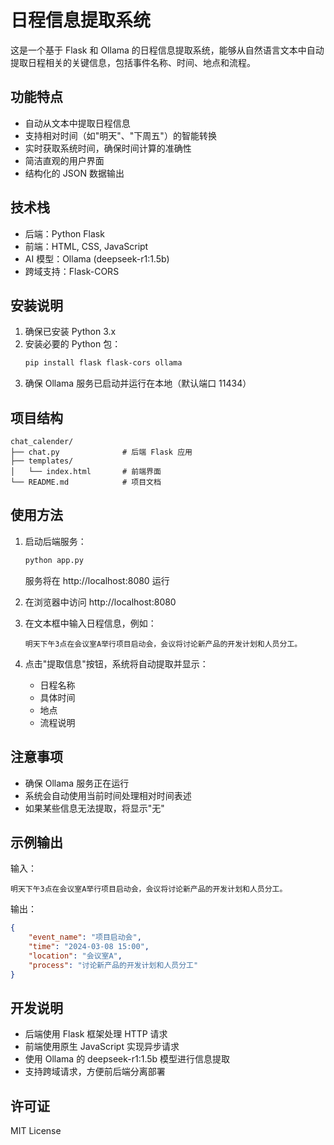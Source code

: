 # 日程信息提取系统

这是一个基于 Flask 和 Ollama 的日程信息提取系统，能够从自然语言文本中自动提取日程相关的关键信息，包括事件名称、时间、地点和流程。

## 功能特点

- 自动从文本中提取日程信息
- 支持相对时间（如"明天"、"下周五"）的智能转换
- 实时获取系统时间，确保时间计算的准确性
- 简洁直观的用户界面
- 结构化的 JSON 数据输出

## 技术栈

- 后端：Python Flask
- 前端：HTML, CSS, JavaScript
- AI 模型：Ollama (deepseek-r1:1.5b)
- 跨域支持：Flask-CORS

## 安装说明

1. 确保已安装 Python 3.x
2. 安装必要的 Python 包：
   ```bash
   pip install flask flask-cors ollama
   ```
3. 确保 Ollama 服务已启动并运行在本地（默认端口 11434）

## 项目结构

```
chat_calender/
├── chat.py              # 后端 Flask 应用
├── templates/
│   └── index.html       # 前端界面
└── README.md            # 项目文档
```

## 使用方法

1. 启动后端服务：
   ```bash
   python app.py
   ```
   服务将在 http://localhost:8080 运行

2. 在浏览器中访问 http://localhost:8080

3. 在文本框中输入日程信息，例如：
   ```
   明天下午3点在会议室A举行项目启动会，会议将讨论新产品的开发计划和人员分工。
   ```

4. 点击"提取信息"按钮，系统将自动提取并显示：
   - 日程名称
   - 具体时间
   - 地点
   - 流程说明

## 注意事项

- 确保 Ollama 服务正在运行
- 系统会自动使用当前时间处理相对时间表述
- 如果某些信息无法提取，将显示"无"

## 示例输出

输入：
```
明天下午3点在会议室A举行项目启动会，会议将讨论新产品的开发计划和人员分工。
```

输出：
```json
{
    "event_name": "项目启动会",
    "time": "2024-03-08 15:00",
    "location": "会议室A",
    "process": "讨论新产品的开发计划和人员分工"
}
```

## 开发说明

- 后端使用 Flask 框架处理 HTTP 请求
- 前端使用原生 JavaScript 实现异步请求
- 使用 Ollama 的 deepseek-r1:1.5b 模型进行信息提取
- 支持跨域请求，方便前后端分离部署

## 许可证

MIT License